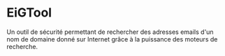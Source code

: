 # EiGTool
Un outil de sécurité permettant de rechercher des adresses emails d'un nom de domaine donné sur Internet grâce à la puissance des moteurs de recherche.

